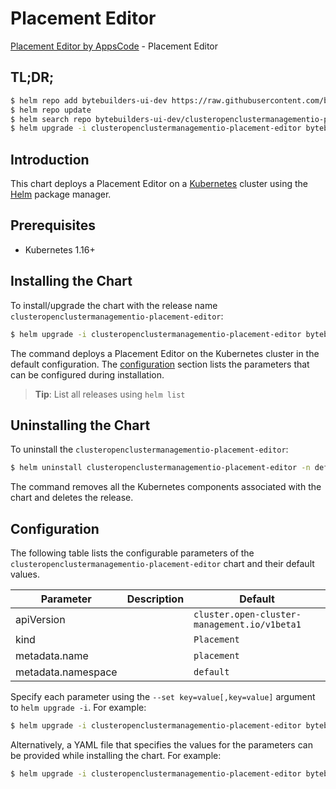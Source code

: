 # Placement Editor

[Placement Editor by AppsCode](https://byte.builders) - Placement Editor

## TL;DR;

```bash
$ helm repo add bytebuilders-ui-dev https://raw.githubusercontent.com/bytebuilders/ui-wizards/
$ helm repo update
$ helm search repo bytebuilders-ui-dev/clusteropenclustermanagementio-placement-editor --version=v0.4.17
$ helm upgrade -i clusteropenclustermanagementio-placement-editor bytebuilders-ui-dev/clusteropenclustermanagementio-placement-editor -n default --create-namespace --version=v0.4.17
```

## Introduction

This chart deploys a Placement Editor on a [Kubernetes](http://kubernetes.io) cluster using the [Helm](https://helm.sh) package manager.

## Prerequisites

- Kubernetes 1.16+

## Installing the Chart

To install/upgrade the chart with the release name `clusteropenclustermanagementio-placement-editor`:

```bash
$ helm upgrade -i clusteropenclustermanagementio-placement-editor bytebuilders-ui-dev/clusteropenclustermanagementio-placement-editor -n default --create-namespace --version=v0.4.17
```

The command deploys a Placement Editor on the Kubernetes cluster in the default configuration. The [configuration](#configuration) section lists the parameters that can be configured during installation.

> **Tip**: List all releases using `helm list`

## Uninstalling the Chart

To uninstall the `clusteropenclustermanagementio-placement-editor`:

```bash
$ helm uninstall clusteropenclustermanagementio-placement-editor -n default
```

The command removes all the Kubernetes components associated with the chart and deletes the release.

## Configuration

The following table lists the configurable parameters of the `clusteropenclustermanagementio-placement-editor` chart and their default values.

|     Parameter      | Description |                         Default                         |
|--------------------|-------------|---------------------------------------------------------|
| apiVersion         |             | <code>cluster.open-cluster-management.io/v1beta1</code> |
| kind               |             | <code>Placement</code>                                  |
| metadata.name      |             | <code>placement</code>                                  |
| metadata.namespace |             | <code>default</code>                                    |


Specify each parameter using the `--set key=value[,key=value]` argument to `helm upgrade -i`. For example:

```bash
$ helm upgrade -i clusteropenclustermanagementio-placement-editor bytebuilders-ui-dev/clusteropenclustermanagementio-placement-editor -n default --create-namespace --version=v0.4.17 --set apiVersion=cluster.open-cluster-management.io/v1beta1
```

Alternatively, a YAML file that specifies the values for the parameters can be provided while
installing the chart. For example:

```bash
$ helm upgrade -i clusteropenclustermanagementio-placement-editor bytebuilders-ui-dev/clusteropenclustermanagementio-placement-editor -n default --create-namespace --version=v0.4.17 --values values.yaml
```
